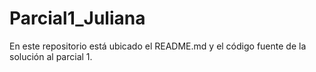 # Parcial1_Juliana
En este repositorio está ubicado el README.md y el código fuente de la solución al parcial 1.
